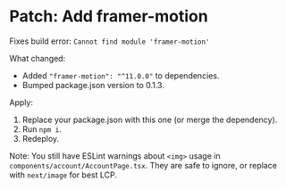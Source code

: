 # Patch: Add framer-motion

Fixes build error:
`Cannot find module 'framer-motion'`

What changed:
- Added `"framer-motion": "^11.0.0"` to dependencies.
- Bumped package.json version to 0.1.3.

Apply:
1) Replace your package.json with this one (or merge the dependency).
2) Run `npm i`.
3) Redeploy.

Note: You still have ESLint warnings about `<img>` usage in `components/account/AccountPage.tsx`. They are safe to ignore, or replace with `next/image` for best LCP.
